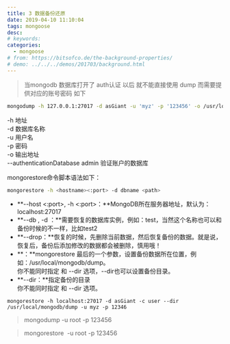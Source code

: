 ```yaml
---
title: 3 数据备份还原
date: 2019-04-10 11:10:04
tags: mongoose
desc: 
# keywords: 
categories:
  - mongoose
# from: https://bitsofco.de/the-background-properties/
# demo: ../../../demos/201703/background.html
---
```


> 当mongodb 数据库打开了 auth认证 以后 就不能直接使用 dump 而需要提供对应的账号密码 如下


```bash
mongodump -h 127.0.0.1:27017 -d asGiant -u 'myz' -p '123456' -o /usr/local/mongodb/dump
```

-h 地址<br />-d 数据库名称<br />-u 用户名<br />-p 密码<br />-o 输出地址<br />--authenticationDatabase admin  验证账户的数据库


mongorestore命令脚本语法如下：

```bash
mongorestore -h <hostname><:port> -d dbname <path>
```


- **--host <:port>, -h <:port>：**MongoDB所在服务器地址，默认为： localhost:27017<br />
- **--db , -d ：**需要恢复的数据库实例，例如：test，当然这个名称也可以和备份时候的不一样，比如test2<br />
- **--drop：**恢复的时候，先删除当前数据，然后恢复备份的数据。就是说，恢复后，备份后添加修改的数据都会被删除，慎用哦！<br />
- **<path>：**mongorestore 最后的一个参数，设置备份数据所在位置，例如：/usr/local/mongodb/dump。<br />你不能同时指定 <path> 和 --dir 选项，--dir也可以设置备份目录。<br />
- **--dir：**指定备份的目录<br />你不能同时指定 <path> 和 --dir 选项。

```
mongorestore -h localhost:27017 -d asGiant -c user --dir /usr/local/mongodb/dump -u myz -p 12346
```



> mongodump -u root -p 123456


> mongorestore  -u root -p 123456


